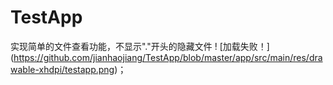 # TestApp
实现简单的文件查看功能，不显示"."开头的隐藏文件
! [加载失败！] (https://github.com/jianhaojiang/TestApp/blob/master/app/src/main/res/drawable-xhdpi/testapp.png)；
